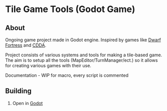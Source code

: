 Tile Game Tools (Godot Game)
=========

About
-----
Ongoing game project made in Godot engine. Inspired by games like [Dwarf Fortress](http://www.bay12games.com/dwarves/) and [CDDA](https://cataclysmdda.org/). 

Project consists of various systems and tools for making a tile-based game. The aim is to setup all the tools (MapEditor/TurnManager/ect.) so it allows for creating various games with their use.

Documentation - WIP for macro, every script is commented

Building
--------
1) Open in [Godot](https://godotengine.org/)
